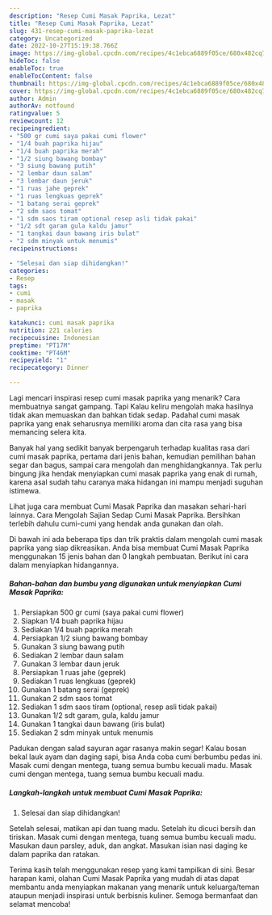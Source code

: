 ```yaml
---
description: "Resep Cumi Masak Paprika, Lezat"
title: "Resep Cumi Masak Paprika, Lezat"
slug: 431-resep-cumi-masak-paprika-lezat
category: Uncategorized
date: 2022-10-27T15:19:38.766Z
image: https://img-global.cpcdn.com/recipes/4c1ebca6889f05ce/680x482cq70/cumi-masak-paprika-foto-resep-utama.jpg
hideToc: false
enableToc: true
enableTocContent: false
thumbnail: https://img-global.cpcdn.com/recipes/4c1ebca6889f05ce/680x482cq70/cumi-masak-paprika-foto-resep-utama.jpg
cover: https://img-global.cpcdn.com/recipes/4c1ebca6889f05ce/680x482cq70/cumi-masak-paprika-foto-resep-utama.jpg
author: Admin
authorAv: notfound
ratingvalue: 5
reviewcount: 12
recipeingredient:
- "500 gr cumi saya pakai cumi flower"
- "1/4 buah paprika hijau"
- "1/4 buah paprika merah"
- "1/2 siung bawang bombay"
- "3 siung bawang putih"
- "2 lembar daun salam"
- "3 lembar daun jeruk"
- "1 ruas jahe geprek"
- "1 ruas lengkuas geprek"
- "1 batang serai geprek"
- "2 sdm saos tomat"
- "1 sdm saos tiram optional resep asli tidak pakai"
- "1/2 sdt garam gula kaldu jamur"
- "1 tangkai daun bawang iris bulat"
- "2 sdm minyak untuk menumis"
recipeinstructions:

- "Selesai dan siap dihidangkan!"
categories:
- Resep
tags:
- cumi
- masak
- paprika

katakunci: cumi masak paprika 
nutrition: 221 calories
recipecuisine: Indonesian
preptime: "PT17M"
cooktime: "PT46M"
recipeyield: "1"
recipecategory: Dinner

---
```



Lagi mencari inspirasi resep cumi masak paprika yang menarik? Cara membuatnya sangat gampang. Tapi Kalau keliru mengolah maka hasilnya tidak akan memuaskan dan bahkan tidak sedap. Padahal cumi masak paprika yang enak seharusnya memiliki aroma dan cita rasa yang bisa memancing selera kita.


Banyak hal yang sedikit banyak berpengaruh terhadap kualitas rasa dari cumi masak paprika, pertama dari jenis bahan, kemudian pemilihan bahan segar dan bagus, sampai cara mengolah dan menghidangkannya. Tak perlu bingung jika hendak menyiapkan cumi masak paprika yang enak di rumah, karena asal sudah tahu caranya maka hidangan ini mampu menjadi suguhan istimewa.

Lihat juga cara membuat Cumi Masak Paprika dan masakan sehari-hari lainnya. Cara Mengolah Sajian Sedap Cumi Masak Paprika. Bersihkan terlebih dahulu cumi-cumi yang hendak anda gunakan dan olah.


Di bawah ini ada beberapa tips dan trik praktis dalam mengolah cumi masak paprika yang siap dikreasikan. Anda bisa membuat Cumi Masak Paprika menggunakan 15 jenis bahan dan 0 langkah pembuatan. Berikut ini cara dalam menyiapkan hidangannya.

<!--inarticleads1-->

##### Bahan-bahan dan bumbu yang digunakan untuk menyiapkan Cumi Masak Paprika:

1. Persiapkan 500 gr cumi (saya pakai cumi flower)
1. Siapkan 1/4 buah paprika hijau
1. Sediakan 1/4 buah paprika merah
1. Persiapkan 1/2 siung bawang bombay
1. Gunakan 3 siung bawang putih
1. Sediakan 2 lembar daun salam
1. Gunakan 3 lembar daun jeruk
1. Persiapkan 1 ruas jahe (geprek)
1. Sediakan 1 ruas lengkuas (geprek)
1. Gunakan 1 batang serai (geprek)
1. Gunakan 2 sdm saos tomat
1. Sediakan 1 sdm saos tiram (optional, resep asli tidak pakai)
1. Gunakan 1/2 sdt garam, gula, kaldu jamur
1. Gunakan 1 tangkai daun bawang (iris bulat)
1. Sediakan 2 sdm minyak untuk menumis


Padukan dengan salad sayuran agar rasanya makin segar! Kalau bosan bekal lauk ayam dan daging sapi, bisa Anda coba cumi berbumbu pedas ini. Masak cumi dengan mentega, tuang semua bumbu kecuali madu. Masak cumi dengan mentega, tuang semua bumbu kecuali madu. 

<!--inarticleads2-->

##### Langkah-langkah untuk membuat Cumi Masak Paprika:


1. Selesai dan siap dihidangkan!

Setelah selesai, matikan api dan tuang madu. Setelah itu dicuci bersih dan tiriskan. Masak cumi dengan mentega, tuang semua bumbu kecuali madu. Masukan daun parsley, aduk, dan angkat. Masukan isian nasi daging ke dalam paprika dan ratakan. 

Terima kasih telah menggunakan resep yang kami tampilkan di sini. Besar harapan kami, olahan Cumi Masak Paprika yang mudah di atas dapat membantu anda menyiapkan makanan yang menarik untuk keluarga/teman ataupun menjadi inspirasi untuk berbisnis kuliner. Semoga bermanfaat dan selamat mencoba!
